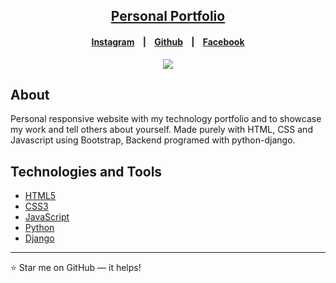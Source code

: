 <h2 align="center"><a href="https://mubashirofcl.github.io" target="_blank">Personal Portfolio</a></h2>

<h4 align="center">
    <p align="center">
        <a href="https://www.instagram.com/mubasheeiir/">Instagram</a>&nbsp;&nbsp;&nbsp; |&nbsp;&nbsp;&nbsp;
        <a href="https://mubashirofcl.github.io">Github</a> &nbsp;&nbsp;&nbsp;|&nbsp;&nbsp;&nbsp;
      <a href="https://www.facebook.com/share/sdoxFsuVTm9WPqQJ/?mibextid=qi2Omg">Facebook</a> 
      
  </p>
</h4>

<p align="center">
    <a href="https://mubashirofcl.github.io" target="_blank"><img src="static/videos/VID-20240604-WA0149_2.gif">
  </a>
</p>

##  About 

Personal responsive website with my technology portfolio and to showcase my work and tell others about yourself. Made purely with HTML, CSS and Javascript using Bootstrap, Backend programed with python-django.

##  Technologies and Tools

* [HTML5](https://developer.mozilla.org/en-US/docs/Glossary/HTML5)
* [CSS3](https://developer.mozilla.org/en-US/docs/Web/CSS)
* [JavaScript](https://www.javascript.com/)
* [Python](https://www.python.org/)
* [Django](https://www.djangoproject.com/)

---
:star: Star me on GitHub — it helps!

